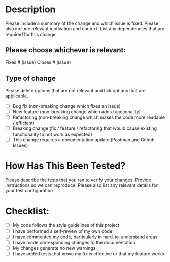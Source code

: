 # Description

Please include a summary of the change and which issue is fixed. Please also include relevant motivation and context. List any dependencies that are required for this change.

## Please choose whichever is relevant:

Fixes # (issue)
Closes # (issue)

## Type of change

Please delete options that are not relevant and tick options that are applicable.

- [ ] Bug fix (non-breaking change which fixes an issue)
- [ ] New feature (non-breaking change which adds functionality)
- [ ] Refactoring (non-breaking change which makes the code more readable / efficient)
- [ ] Breaking change (fix / feature / refactoring that would cause existing functionality to not work as expected)
- [ ] This change requires a documentation update (Postman and Github Issues)

# How Has This Been Tested?

Please describe the tests that you ran to verify your changes. Provide instructions so we can reproduce. Please also list any relevant details for your test configuration

# Checklist:

- [ ] My code follows the style guidelines of this project
- [ ] I have performed a self-review of my own code
- [ ] I have commented my code, particularly in hard-to-understand areas
- [ ] I have made corresponding changes to the documentation
- [ ] My changes generate no new warnings
- [ ] I have added tests that prove my fix is effective or that my feature works
